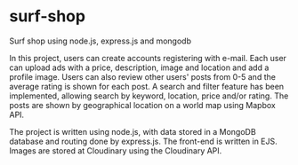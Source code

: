# surf-shop
Surf shop using node.js, express.js and mongodb

In this project, users can create accounts registering with e-mail. Each user can upload ads with a price, description, image and location and add a profile image.
Users can also review other users' posts from 0-5 and the average rating is shown for each post. A search and filter feature has been implemented,
allowing search by keyword, location, price and/or rating. The posts are shown by geographical location on a world map using Mapbox API.

The project is written using node.js, with data stored in a MongoDB database and routing done by express.js. The front-end is written in EJS.
Images are stored at Cloudinary using the Cloudinary API.
